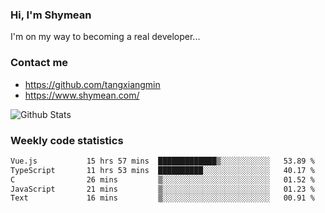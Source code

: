### Hi, I'm Shymean

I'm on my way to becoming a real developer...

### Contact me

- <https://github.com/tangxiangmin>
- <https://www.shymean.com/>

![Github Stats](https://github-readme-stats.vercel.app/api?username=tangxiangmin&show_icons=true&theme=dark)


###  Weekly code statistics

<!--START_SECTION:waka-->

```txt
Vue.js           15 hrs 57 mins  █████████████▒░░░░░░░░░░░   53.89 %
TypeScript       11 hrs 53 mins  ██████████░░░░░░░░░░░░░░░   40.17 %
C                26 mins         ▒░░░░░░░░░░░░░░░░░░░░░░░░   01.52 %
JavaScript       21 mins         ▒░░░░░░░░░░░░░░░░░░░░░░░░   01.23 %
Text             16 mins         ▒░░░░░░░░░░░░░░░░░░░░░░░░   00.91 %
```

<!--END_SECTION:waka-->